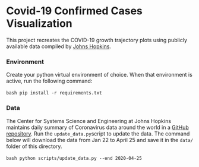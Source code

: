 # Covid-19 Confirmed Cases Visualization

This project recreates the COVID-19 growth trajectory plots using publicly available data
compiled by [Johns Hopkins](https://github.com/CSSEGISandData).

### Environment

Create your python virtual environment of choice. When that environment is active,
run the following command:

​```bash
pip install -r requirements.txt
​```

### Data

The Center for Systems Science and Engineering at Johns Hopkins maintains daily summary
of Coronavirus data around the world in a [GitHub repository](https://github.com/CSSEGISandData/COVID-19/tree/master/csse_covid_19_data/csse_covid_19_daily_reports).
Run the `update_data.py`script to update the data. The command below will download the
data from Jan 22 to April 25 and save it in the `data/` folder of this directory.

​```bash
python scripts/update_data.py --end 2020-04-25
​```
